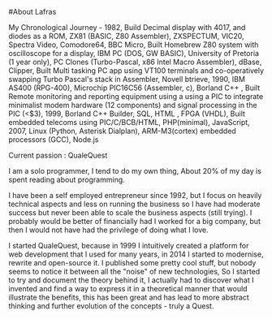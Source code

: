 #About Lafras

My Chronological Journey  - 1982, Build Decimal display with 4017, and diodes as a ROM, ZX81 (BASIC, Z80 Assembler), ZXSPECTUM, VIC20, Spectra Video, Comodore64, BBC Micro, Built Homebrew Z80 system with oscilloscope for a display, IBM PC (DOS, GW BASIC), University of Pretoria (1 year only), PC Clones (Turbo-Pascal, x86 Intel Macro Assembler), dBase, Clipper, Built Multi tasking PC app using VT100 terminals and co-operatively swapping Turbo Pascal's stack in Assembler, Novell btrieve, 1990, IBM AS400 (RPG-400), Microchip PIC16C56 (Assembler, c), Borland C++ , Built Remote monitoring and reporting equipment using a using a PIC to integrate minimalist modem hardware (12 components) and signal processing in the PIC (<$3), 1999, Borland C++ Builder, SQL, HTML , FPGA (VHDL),  Built embedded telecoms using PIC/C/BCB/HTML, PHP(minimal), JavaScript, 2007, Linux (Python, Asterisk Dialplan),  ARM-M3(cortex) embedded processors (GCC), Node.js

Current passion : QualeQuest

I am a solo programmer, I tend to do my own thing, About 20% of my day is spent reading about programming.

I have been a self employed entrepreneur since 1992, but I focus on heavily technical aspects and less on running the business so I have had moderate success but never been able to scale the business aspects (still trying). I probably would be better of financially had I worked for a big company, but then I would not have had the privilege of doing what I love.

I started QualeQuest, because in 1999 I intuitively created a platform for web development that I used for many years, in 2014 I started to modernise, rewrite and open-source it. I published some pretty cool stuff, but nobody seems to notice it between all the "noise" of new technologies, So I started to try and document the theory behind it, I actually had to discover what I invented and find a way to express it in a theoretical manner that would illustrate the benefits, this has been great and has lead to more abstract thinking and further evolution of the concepts - truly a Quest.






